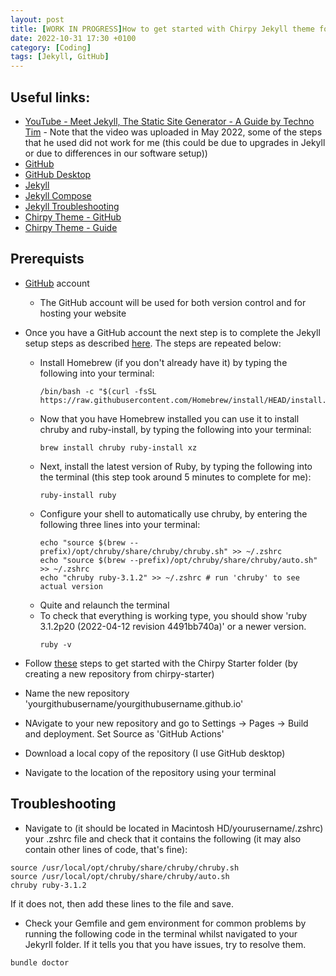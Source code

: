 ```yaml
---
layout: post
title: [WORK IN PROGRESS]How to get started with Chirpy Jekyll theme for your GitHub site 
date: 2022-10-31 17:30 +0100
category: [Coding]
tags: [Jekyll, GitHub]
---
```


## Useful links:
- [YouTube -  Meet Jekyll, The Static Site Generator - A Guide by Techno Tim](https://www.youtube.com/watch?v=F8iOU1ci19Q) - Note that the video was uploaded in May 2022, some of the steps that he used did not work for me (this could be due to upgrades in Jekyll or due to differences in our software setup))
- [GitHub](https://github.com/)
- [GitHub Desktop](https://desktop.github.com/)
- [Jekyll](https://jekyllrb.com/)
- [Jekyll Compose](https://github.com/jekyll/jekyll-compose)
- [Jekyll Troubleshooting](https://jekyllrb.com/docs/troubleshooting/)
- [Chirpy Theme - GitHub](https://github.com/cotes2020/jekyll-theme-chirpy)
- [Chirpy Theme - Guide](https://chirpy.cotes.page/)

## Prerequists

- [GitHub](https://github.com/) account
    - The GitHub account will be used for both version control and for hosting your website
- Once you have a GitHub account the next step is to complete the Jekyll setup steps as described [here](https://jekyllrb.com/docs/installation/macos/). The steps are repeated below:
    - Install Homebrew (if you don't already have it) by typing the following into your terminal:
        ```terminal
        /bin/bash -c "$(curl -fsSL https://raw.githubusercontent.com/Homebrew/install/HEAD/install.sh)"
        ```
    - Now that you have Homebrew installed you can use it to install chruby and ruby-install, by typing the following into your terminal:
        ```terminal
        brew install chruby ruby-install xz
        ```
    - Next, install the latest version of Ruby, by typing the following into the terminal (this step took around 5 minutes to complete for me):
        ```terminal
        ruby-install ruby
        ```
    - Configure your shell to automatically use chruby, by entering the following three lines into your terminal:
        ```terminal
        echo "source $(brew --prefix)/opt/chruby/share/chruby/chruby.sh" >> ~/.zshrc
        echo "source $(brew --prefix)/opt/chruby/share/chruby/auto.sh" >> ~/.zshrc
        echo "chruby ruby-3.1.2" >> ~/.zshrc # run 'chruby' to see actual version
        ```
    - Quite and relaunch the terminal
    - To check that everything is working type, you should show 'ruby 3.1.2p20 (2022-04-12 revision 4491bb740a)' or a newer version.
        ```terminal
        ruby -v
        ```

- Follow [these](https://chirpy.cotes.page/posts/getting-started/#option-1-using-the-chirpy-starter) steps to get started with the Chirpy Starter folder (by creating a new repository from chirpy-starter)
- Name the new repository 'yourgithubusername/yourgithubusername.github.io'
- NAvigate to your new repository and go to Settings -> Pages -> Build and deployment. Set Source as 'GitHub Actions'
- Download a local copy of the repository (I use GitHub desktop)
- Navigate to the location of the repository using your terminal

## Troubleshooting
- Navigate to (it should be located in  Macintosh HD/yourusername/.zshrc) your .zshrc file and check that it contains the following (it may also contain other lines of code, that's fine):
```
source /usr/local/opt/chruby/share/chruby/chruby.sh
source /usr/local/opt/chruby/share/chruby/auto.sh
chruby ruby-3.1.2
```
If it does not, then add these lines to the file and save.

- Check your Gemfile and gem environment for common problems by running the following code in the terminal whilst navigated to your Jekyrll folder. If it tells you that you have issues, try to resolve them.
```
bundle doctor
```